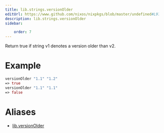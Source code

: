 ```yaml
---
title: lib.strings.versionOlder
editUrl: https://www.github.com/nixos/nixpkgs/blob/master/undefined#L972C18
description: lib.strings.versionOlder
sidebar:

    order: 7
---
```


Return true if string v1 denotes a version older than v2.

# Example

```nix
versionOlder "1.1" "1.2"
=> true
versionOlder "1.1" "1.1"
=> false
```


# Aliases

- [lib.versionOlder](/nix-doc-comments/reference/lib/lib-versionolder)


